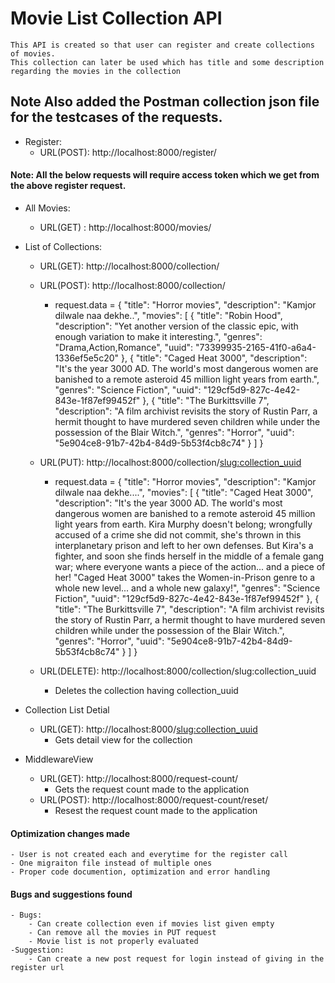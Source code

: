 
# Movie List Collection API
    This API is created so that user can register and create collections of movies.
    This collection can later be used which has title and some description regarding the movies in the collection
## Note Also added the Postman collection json file for the testcases of the requests.
- Register:
    - URL(POST): http://localhost:8000/register/

#### Note: All the below requests will require access token which we get from the above register request.

- All Movies:
    - URL(GET) : http://localhost:8000/movies/


- List of Collections:
    - URL(GET): http://localhost:8000/collection/
    - URL(POST): http://localhost:8000/collection/
      - request.data = {
            "title": "Horror movies",
            "description": "Kamjor dilwale naa dekhe..",
            "movies": [
                {
                    "title": "Robin Hood",
                    "description": "Yet another version of the classic epic, with enough variation to make it interesting.",
                    "genres": "Drama,Action,Romance",
                    "uuid": "73399935-2165-41f0-a6a4-1336ef5e5c20"
                },
                {
                    "title": "Caged Heat 3000",
                    "description": "It's the year 3000 AD. The world's most dangerous women are banished to a remote asteroid 45 million light years from earth.",
                    "genres": "Science Fiction",
                    "uuid": "129cf5d9-827c-4e42-843e-1f87ef99452f"
                },
                {
                    "title": "The Burkittsville 7",
                    "description": "A film archivist revisits the story of Rustin Parr, a hermit thought to have murdered seven children while under the possession of the Blair Witch.",
                    "genres": "Horror",
                    "uuid": "5e904ce8-91b7-42b4-84d9-5b53f4cb8c74"
                }
            ]
        }

    - URL(PUT): http://localhost:8000/collection/<slug:collection_uuid>
        - request.data = {
            "title": "Horror movies",
            "description": "Kamjor dilwale naa dekhe....",
            "movies": [
                {
                    "title": "Caged Heat 3000",
                    "description": "It's the year 3000 AD. The world's most dangerous women are banished to a remote asteroid 45 million light years from earth. Kira Murphy doesn't belong; wrongfully accused of a crime she did not commit, she's thrown in this interplanetary prison and left to her own defenses. But Kira's a fighter, and soon she finds herself in the middle of a female gang war; where everyone wants a piece of the action... and a piece of her! \"Caged Heat 3000\" takes the Women-in-Prison genre to a whole new level... and a whole new galaxy!",
                    "genres": "Science Fiction",
                    "uuid": "129cf5d9-827c-4e42-843e-1f87ef99452f"
                },
                {
                    "title": "The Burkittsville 7",
                    "description": "A film archivist revisits the story of Rustin Parr, a hermit thought to have murdered seven children while under the possession of the Blair Witch.",
                    "genres": "Horror",
                    "uuid": "5e904ce8-91b7-42b4-84d9-5b53f4cb8c74"
                }
            ]
        }

    - URL(DELETE): http://localhost:8000/collection/slug:collection_uuid
       - Deletes the collection having collection_uuid


- Collection List Detial
    - URL(GET): http://localhost:8000/<slug:collection_uuid>
        - Gets detail view for the collection


- MiddlewareView
    - URL(GET): http://localhost:8000/request-count/
        - Gets the request count made to the application
    - URL(POST): http://localhost:8000/request-count/reset/
        - Resest the request count made to the application


#### Optimization changes made
    - User is not created each and everytime for the register call
    - One migraiton file instead of multiple ones
    - Proper code documention, optimization and error handling

#### Bugs and suggestions found
    - Bugs:
        - Can create collection even if movies list given empty
        - Can remove all the movies in PUT request
        - Movie list is not properly evaluated
    -Suggestion:
        - Can create a new post request for login instead of giving in the register url
